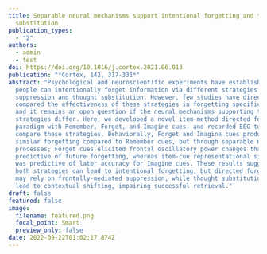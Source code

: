 ```yaml
---
title: Separable neural mechanisms support intentional forgetting and thought
  substitution
publication_types:
  - "2"
authors:
  - admin
  - test
doi: https://doi.org/10.1016/j.cortex.2021.06.013
publication: "*Cortex, 142, 317-331*"
abstract: "Psychological and neuroscientific experiments have established that
  people can intentionally forget information via different strategies: direct
  suppression and thought substitution. However, few studies have directly
  compared the effectiveness of these strategies in forgetting specific items,
  and it remains an open question if the neural mechanisms supporting these
  strategies differ. Here, we developed a novel item-method directed forgetting
  paradigm with Remember, Forget, and Imagine cues, and recorded EEG to directly
  compare these strategies. Behaviorally, Forget and Imagine cues produced
  similar forgetting compared to Remember cues, but through separable neural
  processes; Forget cues elicited frontal oscillatory power changes that were
  predictive of future forgetting, whereas item-cue representational similarity
  was predictive of later accuracy for Imagine cues. These results suggest that
  both strategies can lead to intentional forgetting, but directed forgetting
  may rely on frontally-mediated suppression, while thought substitution may
  lead to contextual shifting, impairing successful retrieval."
draft: false
featured: false
image:
  filename: featured.png
  focal_point: Smart
  preview_only: false
date: 2022-09-22T01:02:17.874Z
---
```


